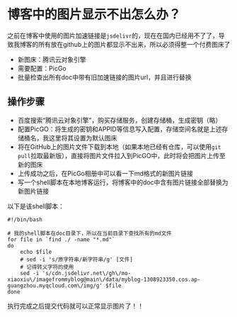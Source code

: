 # 博客中的图片显示不出怎么办？

之前在博客中使用的图片加速链接是`jsdelivr`的，现在在国内已经用不了了，导致我博客的所有放在github上的图片都显示不出来，所以必须得整一个付费图床了

* 新图床：腾讯云对象引擎
* 需要配置：PicGo
* 批量检查出所有doc中带有旧加速链接的图片url，并且进行替换

## 操作步骤

* 百度搜索“腾讯云对象引擎”，购买存储服务，创建存储桶，生成密钥（略）
* 配置PicGO：将生成的密钥和APPID等信息写入配置，存储空间名就是上述存储桶名，我这里将其设置为默认图床
* 将在GitHub上的图片文件下载到本地（如果本地已经有仓库，可以使用`git pull`拉取最新版），直接将图片文件拉入到PicGO中，此时将会把图片上传至新的图床
* 上传成功之后，在PicGo相册中可以看一下md格式的新图片链接
* 写一个shell脚本在本地博客运行，将博客中的doc中含有图片链接全部替换为新图片链接

以下是该shell脚本：

```shell
#!/bin/bash

# 我的shell脚本在doc目录下，所以在当前目录下查找所有的md文件
for file in `find ./ -name "*.md"`
do
    echo $file
    # sed -i 's/原字符串/新字符串/g' [文件]
    # 记得转义字符的使用
    sed -i 's/cdn.jsdelivr.net\/gh\/mo-xiaoxiu\/imagefrommyblog@main\/data/myblog-1308923350.cos.ap-guangzhou.myqcloud.com\/img/g' $file
done

```

执行完成之后提交代码就可以正常显示图片了！！







